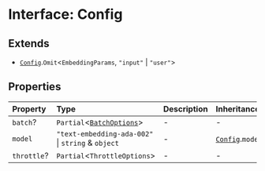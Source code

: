 # Interface: Config

## Extends

- [`Config`](../../Base/interfaces/Config.md).`Omit`\<`EmbeddingParams`, `"input"` \| `"user"`\>

## Properties

| Property | Type | Description | Inheritance | Source |
| :------ | :------ | :------ | :------ | :------ |
| `batch`? | `Partial`\<[`BatchOptions`](BatchOptions.md)\> | - | - | [src/model/types.ts:140](https://github.com/dexaai/llm-tools/blob/eeaf162/src/model/types.ts#L140) |
| `model` | `"text-embedding-ada-002"` \| `string` & `object` | - | [`Config`](../../Base/interfaces/Config.md).`model` | [src/model/types.ts:139](https://github.com/dexaai/llm-tools/blob/eeaf162/src/model/types.ts#L139) |
| `throttle`? | `Partial`\<`ThrottleOptions`\> | - | - | [src/model/types.ts:141](https://github.com/dexaai/llm-tools/blob/eeaf162/src/model/types.ts#L141) |
